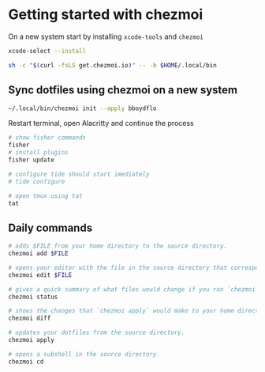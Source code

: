 # Getting started with chezmoi

On a new system start by installing `xcode-tools` and `chezmoi`

```sh
xcode-select --install

sh -c "$(curl -fsLS get.chezmoi.io)" -- -b $HOME/.local/bin
```

## Sync dotfiles using chezmoi on a new system

```sh
~/.local/bin/chezmoi init --apply bboydflo
```

Restart terminal, open Alacritty and continue the process

```sh
# show fisher commands
fisher
# install plugins
fisher update

# configure tide should start imediately
# tide configure

# open tmux using tat
tat
```

## Daily commands

```sh
# adds $FILE from your home directory to the source directory.
chezmoi add $FILE

# opens your editor with the file in the source directory that corresponds to $FILE.
chezmoi edit $FILE

# gives a quick summary of what files would change if you ran `chezmoi apply`
chezmoi status

# shows the changes that `chezmoi apply` would make to your home directory.
chezmoi diff

# updates your dotfiles from the source directory.
chezmoi apply

# opens a subshell in the source directory.
chezmoi cd
```

